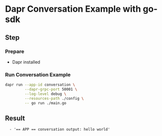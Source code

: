 # Dapr Conversation Example with go-sdk

## Step

### Prepare

- Dapr installed

### Run Conversation Example

<!-- STEP
name: Run Conversation
output_match_mode: substring
expected_stdout_lines:
  - '== APP == conversation output: hello world'

background: true
sleep: 60
timeout_seconds: 60
-->

```bash
dapr run --app-id conversation \
         --dapr-grpc-port 50001 \
         --log-level debug \
         --resources-path ./config \
         -- go run ./main.go
```

<!-- END_STEP -->

## Result

```
  - '== APP == conversation output: hello world'
```
